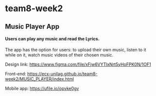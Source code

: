 # team8-week2


## Music Player App

#### Users can play any music and read the  Lyrics.

The app has the option for users:
to upload their own music,
listen to it while on it,
watch music videos of their chosen music.

Design link:
https://www.figma.com/file/xFjw6VYTlxNrt5yHoFPK0N/1OF1

Front-end:  https://ecx-unilag.github.io/team8-week2/MUSIC_PLAYER/index.html

Mobile app: https://ufile.io/opvke0gv

